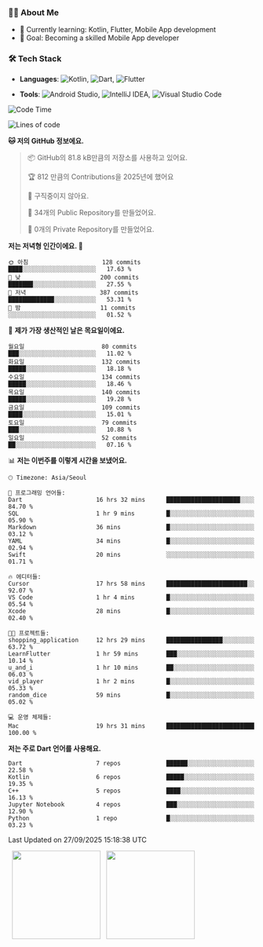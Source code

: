 ### 👨‍💻 About Me
- 🌱 Currently learning: Kotlin, Flutter, Mobile App development
- 🎯 Goal: Becoming a skilled Mobile App developer

### 🛠 Tech Stack
- **Languages**: ![Kotlin](https://img.shields.io/badge/Kotlin-0095D5?style=flat-square&logo=kotlin&logoColor=white), ![Dart](https://img.shields.io/badge/Dart-0175C2?style=flat-square&logo=dart&logoColor=white), ![Flutter](https://img.shields.io/badge/Flutter-02569B?style=flat-square&logo=flutter&logoColor=white)

- **Tools**:
![Android Studio](https://img.shields.io/badge/Android%20Studio-3DDC84?style=flat-square&logo=android-studio&logoColor=white), 
![IntelliJ IDEA](https://img.shields.io/badge/IntelliJ%20IDEA-000000?style=flat-square&logo=intellij-idea&logoColor=white), 
![Visual Studio Code](https://img.shields.io/badge/VS%20Code-007ACC?style=flat-square&logo=visual-studio-code&logoColor=white)

<!--START_SECTION:waka-->
![Code Time](http://img.shields.io/badge/Code%20Time-301%20hrs%2046%20mins-blue)

![Lines of code](https://img.shields.io/badge/%EC%A0%80%EB%8A%94%20%EC%97%AC%ED%83%9C%EA%B9%8C%EC%A7%80%20-488.8%20thousand%20%EC%A4%84%EC%9D%98%20%EC%BD%94%EB%93%9C%EB%A5%BC%20%EC%9E%91%EC%84%B1%ED%96%88%EC%96%B4%EC%9A%94.-blue)

**🐱 저의 GitHub 정보에요.** 

> 📦 GitHub의 81.8 kB만큼의 저장소를 사용하고 있어요. 
 > 
> 🏆 812 만큼의 Contributions을 2025년에 했어요
 > 
> 🚫 구직중이지 않아요.
 > 
> 📜 34개의 Public Repository를 만들었어요. 
 > 
> 🔑 0개의 Private Repository를 만들었어요. 
 > 
**저는 저녁형 인간이에요. 🦉** 

```text
🌞 아침                     128 commits         ████░░░░░░░░░░░░░░░░░░░░░   17.63 % 
🌆 낮　                     200 commits         ███████░░░░░░░░░░░░░░░░░░   27.55 % 
🌃 저녁                     387 commits         █████████████░░░░░░░░░░░░   53.31 % 
🌙 밤　                     11 commits          ░░░░░░░░░░░░░░░░░░░░░░░░░   01.52 % 
```
📅 **제가 가장 생산적인 날은 목요일이에요.** 

```text
월요일                      80 commits          ███░░░░░░░░░░░░░░░░░░░░░░   11.02 % 
화요일                      132 commits         █████░░░░░░░░░░░░░░░░░░░░   18.18 % 
수요일                      134 commits         █████░░░░░░░░░░░░░░░░░░░░   18.46 % 
목요일                      140 commits         █████░░░░░░░░░░░░░░░░░░░░   19.28 % 
금요일                      109 commits         ████░░░░░░░░░░░░░░░░░░░░░   15.01 % 
토요일                      79 commits          ███░░░░░░░░░░░░░░░░░░░░░░   10.88 % 
일요일                      52 commits          ██░░░░░░░░░░░░░░░░░░░░░░░   07.16 % 
```


📊 **저는 이번주를 이렇게 시간을 보냈어요.** 

```text
🕑︎ Timezone: Asia/Seoul

💬 프로그래밍 언어들: 
Dart                     16 hrs 32 mins      █████████████████████░░░░   84.70 % 
SQL                      1 hr 9 mins         █░░░░░░░░░░░░░░░░░░░░░░░░   05.90 % 
Markdown                 36 mins             █░░░░░░░░░░░░░░░░░░░░░░░░   03.12 % 
YAML                     34 mins             █░░░░░░░░░░░░░░░░░░░░░░░░   02.94 % 
Swift                    20 mins             ░░░░░░░░░░░░░░░░░░░░░░░░░   01.71 % 

🔥 에디터들: 
Cursor                   17 hrs 58 mins      ███████████████████████░░   92.07 % 
VS Code                  1 hr 4 mins         █░░░░░░░░░░░░░░░░░░░░░░░░   05.54 % 
Xcode                    28 mins             █░░░░░░░░░░░░░░░░░░░░░░░░   02.40 % 

🐱‍💻 프로젝트들: 
shopping_application     12 hrs 29 mins      ████████████████░░░░░░░░░   63.72 % 
LearnFlutter             1 hr 59 mins        ███░░░░░░░░░░░░░░░░░░░░░░   10.14 % 
u_and_i                  1 hr 10 mins        ██░░░░░░░░░░░░░░░░░░░░░░░   06.03 % 
vid_player               1 hr 2 mins         █░░░░░░░░░░░░░░░░░░░░░░░░   05.33 % 
random_dice              59 mins             █░░░░░░░░░░░░░░░░░░░░░░░░   05.02 % 

💻 운영 체제들: 
Mac                      19 hrs 31 mins      █████████████████████████   100.00 % 
```

**저는 주로 Dart 언어를 사용해요.** 

```text
Dart                     7 repos             ██████░░░░░░░░░░░░░░░░░░░   22.58 % 
Kotlin                   6 repos             █████░░░░░░░░░░░░░░░░░░░░   19.35 % 
C++                      5 repos             ████░░░░░░░░░░░░░░░░░░░░░   16.13 % 
Jupyter Notebook         4 repos             ███░░░░░░░░░░░░░░░░░░░░░░   12.90 % 
Python                   1 repo              █░░░░░░░░░░░░░░░░░░░░░░░░   03.23 % 
```




 Last Updated on 27/09/2025 15:18:38 UTC
<!--END_SECTION:waka-->

<p>
  <img height="180em" src="https://github-readme-stats.vercel.app/api?username=JongHyun070105&show_icons=true&include_all_commits=true&bg_color=0d1117&title_color=ffffff&text_color=c9d1d9&icon_color=79ff97">
  <img height="180em" src="https://github-readme-stats.vercel.app/api/top-langs/?username=JongHyun070105&layout=compact&langs_count=4&bg_color=0d1117&title_color=ffffff&text_color=c9d1d9&hide=php,jupyter%20notebook&hide_repo=EcoStep,mimir,git-session">
</p>
